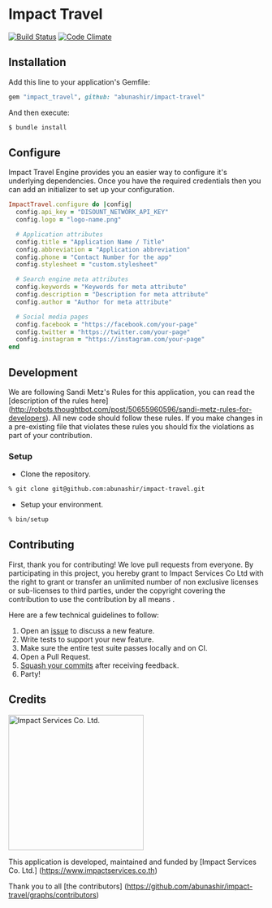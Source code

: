 # Impact Travel

[![Build
Status](https://travis-ci.org/abunashir/impact-travel.svg?branch=master)](https://travis-ci.org/abunashir/impact-travel)
[![Code
Climate](https://codeclimate.com/github/impactservices/impact-travel/badges/gpa.svg)](https://codeclimate.com/github/impactservices/impact-travel)

## Installation

Add this line to your application's Gemfile:

```ruby
gem "impact_travel", github: "abunashir/impact-travel"
```

And then execute:

```sh
$ bundle install
```

## Configure

Impact Travel Engine provides you an easier way to configure it's underlying
dependencies. Once you have the required credentials then you can add an
initializer to set up your configuration.

```ruby
ImpactTravel.configure do |config|
  config.api_key = "DISOUNT_NETWORK_API_KEY"
  config.logo = "logo-name.png"

  # Application attributes
  config.title = "Application Name / Title"
  config.abbreviation = "Application abbreviation"
  config.phone = "Contact Number for the app"
  config.stylesheet = "custom.stylesheet"

  # Search engine meta attributes
  config.keywords = "Keywords for meta attribute"
  config.description = "Description for meta attribute"
  config.author = "Author for meta attribute"

  # Social media pages
  config.facebook = "https://facebook.com/your-page"
  config.twitter = "https://twitter.com/your-page"
  config.instagram = "https://instagram.com/your-page"
end
```

## Development

We are following Sandi Metz's Rules for this application, you can read the
[description of the rules here]
(http://robots.thoughtbot.com/post/50655960596/sandi-metz-rules-for-developers). All new code should follow these rules. If you make changes in a pre-existing
file that violates these rules you should fix the violations as part of
your contribution.

### Setup

- Clone the repository.

```sh
% git clone git@github.com:abunashir/impact-travel.git
```

- Setup your environment.

```sh
% bin/setup
```

## Contributing

First, thank you for contributing! We love pull requests from everyone. By
participating in this project, you hereby grant to Impact Services Co Ltd with the
right to grant or transfer an unlimited number of non exclusive licenses or
sub-licenses to third parties, under the copyright covering the contribution to
use the contribution by all means .

Here are a few technical guidelines to follow:

1. Open an [issue][issues] to discuss a new feature.
1. Write tests to support your new feature.
1. Make sure the entire test suite passes locally and on CI.
1. Open a Pull Request.
1. [Squash your commits][squash] after receiving feedback.
1. Party!

[issues]: https://github.com/abunashir/impact-travel/issues
[squash]: https://github.com/thoughtbot/guides/tree/master/protocol/git#write-a-feature

## Credits

<img src="https://www.impactservices.io/images/logo-impact-services.png" width="266" alt="Impact Services Co. Ltd.">

This application is developed, maintained and funded by [Impact Services Co.
Ltd.] (https://www.impactservices.co.th)

Thank you to all [the contributors]
(https://github.com/abunashir/impact-travel/graphs/contributors)
